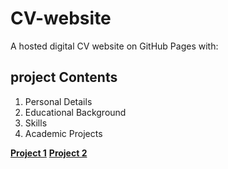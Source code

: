 # CV-website 
A hosted digital CV website on GitHub Pages with:

## project Contents 
1. Personal Details 
2. Educational Background
3. Skills 
4. Academic Projects 

[**Project 1**](https://ZoyaKhalid.github.io/Spendo/)
[**Project 2**](https://ZoyaKhalid.github.io/Eventify/)
